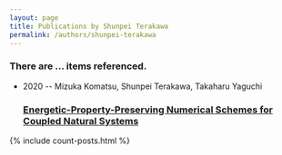 ```yaml
---
layout: page
title: Publications by Shunpei Terakawa
permalink: /authors/shunpei-terakawa
---
```


<h3 id="number-posts">There are ... items referenced.</h3>
<ul class="post-list">
<li><span class='post-meta'>2020 -- Mizuka Komatsu, Shunpei Terakawa, Takaharu Yaguchi</span><h3><a class='post-link' href="{{ site.baseurl }}/energetic-property-preserving-numerical-schemes-for-coupled-natural-systems">Energetic-Property-Preserving Numerical Schemes for Coupled Natural Systems</a></h3></li>

</ul>
{% include count-posts.html %}
